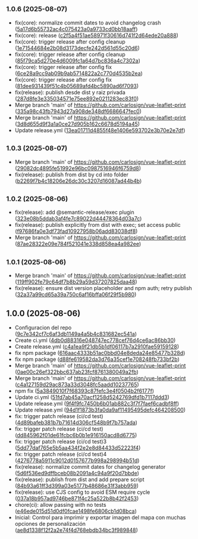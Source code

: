 ## <small>1.0.6 (2025-08-07)</small>

* fix(core): normalize commit dates to avoid changelog crash ([5a17d6b55732ac4c075423a0a9733cd0bb18aaff](https://github.com/carlosign/vue-leaflet-print/commit/5a17d6b55732ac4c075423a0a9733cd0bb18aaff))
* fix(core): release ([c2f5a4f51ae58971f30616d741f2d64ede20a888](https://github.com/carlosign/vue-leaflet-print/commit/c2f5a4f51ae58971f30616d741f2d64ede20a888))
* fix(core): trigger release after config cleanup ([1e71544684e2b08d3173decfe242d561d55c20d6](https://github.com/carlosign/vue-leaflet-print/commit/1e71544684e2b08d3173decfe242d561d55c20d6))
* fix(core): trigger release after config cleanup ([85f79ca5d270e4d6009fc1a64d7bc836a4c7302a](https://github.com/carlosign/vue-leaflet-print/commit/85f79ca5d270e4d6009fc1a64d7bc836a4c7302a))
* fix(core): trigger release after config fix ([6ce28a9cc9ab09b9ab5714822a2c770d4535b2ea](https://github.com/carlosign/vue-leaflet-print/commit/6ce28a9cc9ab09b9ab5714822a2c770d4535b2ea))
* fix(core): trigger release after config fix ([81dee931439f51c4b05689afd4bc5890ad6f7093](https://github.com/carlosign/vue-leaflet-print/commit/81dee931439f51c4b05689afd4bc5890ad6f7093))
* fix(release): publish desde dist y raiz privada ([287d8fe3e335034571e75ee892e0211283ec83f0](https://github.com/carlosign/vue-leaflet-print/commit/287d8fe3e335034571e75ee892e0211283ec83f0))
* Merge branch 'main' of https://github.com/carlosign/vue-leaflet-print ([335a98c43fb7943d27a908de348df6686647fec0](https://github.com/carlosign/vue-leaflet-print/commit/335a98c43fb7943d27a908de348df6686647fec0))
* Merge branch 'main' of https://github.com/carlosign/vue-leaflet-print ([3d8d655d9f3a1a0ce27d905b162c6678d5194a45](https://github.com/carlosign/vue-leaflet-print/commit/3d8d655d9f3a1a0ce27d905b162c6678d5194a45))
* Update release.yml ([13ea01711d4855f48e1406e593702e3b70e2e7df](https://github.com/carlosign/vue-leaflet-print/commit/13ea01711d4855f48e1406e593702e3b70e2e7df))

## <small>1.0.3 (2025-08-07)</small>

* Merge branch 'main' of https://github.com/carlosign/vue-leaflet-print ([29082dc4895fe51992e96bc0987516946f6759d8](https://github.com/carlosign/vue-leaflet-print/commit/29082dc4895fe51992e96bc0987516946f6759d8))
* fix(release): publish from dist by cd into folder ([b2269f7b4c18206e26dc30c3207d16087ad44b4b](https://github.com/carlosign/vue-leaflet-print/commit/b2269f7b4c18206e26dc30c3207d16087ad44b4b))

## <small>1.0.2 (2025-08-06)</small>

* fix(release): add @semantic-release/exec plugin ([323e08b5ddab3af4fe7c89022d44478364d03a7c](https://github.com/carlosign/vue-leaflet-print/commit/323e08b5ddab3af4fe7c89022d44478364d03a7c))
* fix(release): publish explicitly from dist with exec; set access public ([f97686fa0e3df73fad10927958b06add83038df8](https://github.com/carlosign/vue-leaflet-print/commit/f97686fa0e3df73fad10927958b06add83038df8))
* Merge branch 'main' of https://github.com/carlosign/vue-leaflet-print ([87ae28322e09e784f521041e338d858ea4a982ee](https://github.com/carlosign/vue-leaflet-print/commit/87ae28322e09e784f521041e338d858ea4a982ee))

## <small>1.0.1 (2025-08-06)</small>

* Merge branch 'main' of https://github.com/carlosign/vue-leaflet-print ([119ff902fe79c64df7b8b29a59d37207825daa48](https://github.com/carlosign/vue-leaflet-print/commit/119ff902fe79c64df7b8b29a59d37207825daa48))
* fix(release): ensure dist version placeholder and npm auth; retry publish ([32a37a99cd65a39a750c6af16bffa06f29f5b980](https://github.com/carlosign/vue-leaflet-print/commit/32a37a99cd65a39a750c6af16bffa06f29f5b980))

## 1.0.0 (2025-08-06)

* Configuracion del repo ([9c7e342cf7c6af3db1149a4a5b4c831682ec541a](https://github.com/carlosign/vue-leaflet-print/commit/9c7e342cf7c6af3db1149a4a5b4c831682ec541a))
* Create ci.yml ([4db0d88316e048747ec778cef76d4ce6ac86bb30](https://github.com/carlosign/vue-leaflet-print/commit/4db0d88316e048747ec778cef76d4ce6ac86bb30))
* Create release.yml ([c4a1ea9f21db5b1df06117b7a2910fae59159128](https://github.com/carlosign/vue-leaflet-print/commit/c4a1ea9f21db5b1df06117b7a2910fae59159128))
* fix npm package ([616aac4333b51ac0bbd04e8deda24e85477b328d](https://github.com/carlosign/vue-leaflet-print/commit/616aac4333b51ac0bbd04e8deda24e85477b328d))
* fix npm package ([d88fe619582da3d76a35cef1e708248fb733bf2b](https://github.com/carlosign/vue-leaflet-print/commit/d88fe619582da3d76a35cef1e708248fb733bf2b))
* Merge branch 'main' of https://github.com/carlosign/vue-leaflet-print ([0ae00c26ef322bbc637ab23fcf8761380049a2fb](https://github.com/carlosign/vue-leaflet-print/commit/0ae00c26ef322bbc637ab23fcf8761380049a2fb))
* Merge branch 'main' of https://github.com/carlosign/vue-leaflet-print ([c4a127159d29ac873a33d3048fc5aadd10237765](https://github.com/carlosign/vue-leaflet-print/commit/c4a127159d29ac873a33d3048fc5aadd10237765))
* npm fix ([5a3849010f7f68393c87fefc3e4f0504b2f6177f](https://github.com/carlosign/vue-leaflet-print/commit/5a3849010f7f68393c87fefc3e4f0504b2f6177f))
* Update ci.yml ([51fd7ab45a70acf1258d5242769dfd1b7117ddd3](https://github.com/carlosign/vue-leaflet-print/commit/51fd7ab45a70acf1258d5242769dfd1b7117ddd3))
* Update release.yml ([9f4f9fc7450b6b01ab882c3f7f7faef6cadbf8ff](https://github.com/carlosign/vue-leaflet-print/commit/9f4f9fc7450b6b01ab882c3f7f7faef6cadbf8ff))
* Update release.yml ([94d1f1873b3fa0da9af11495495defc464208500](https://github.com/carlosign/vue-leaflet-print/commit/94d1f1873b3fa0da9af11495495defc464208500))
* fix: trigger patch release (ci/cd test) ([4d89bafeb381b7b71614d306cf548b9f7b757ada](https://github.com/carlosign/vue-leaflet-print/commit/4d89bafeb381b7b71614d306cf548b9f7b757ada))
* fix: trigger patch release (ci/cd test) ([dd845962f01de61fcbc6b0b1e916150acd8d6775](https://github.com/carlosign/vue-leaflet-print/commit/dd845962f01de61fcbc6b0b1e916150acd8d6775))
* fix: trigger patch release (ci/cd test)3 ([5dd77daf765e5b5aa434f2e2e8d84433d52223f4](https://github.com/carlosign/vue-leaflet-print/commit/5dd77daf765e5b5aa434f2e2e8d84433d52223f4))
* fix: trigger patch release (ci/cd test)4 ([4276778a5911c9012d0157677b998a298994b51d](https://github.com/carlosign/vue-leaflet-print/commit/4276778a5911c9012d0157677b998a298994b51d))
* fix(release): normalize commit dates for changelog generator ([5d6f536ed9dffbceb08b2091a4c94a9f20d7bbde](https://github.com/carlosign/vue-leaflet-print/commit/5d6f536ed9dffbceb08b2091a4c94a9f20d7bbde))
* fix(release): publish from dist and add prepare script ([84b93a61ff3d399a03e5177b48686e31f3abb959](https://github.com/carlosign/vue-leaflet-print/commit/84b93a61ff3d399a03e5177b48686e31f3abb959))
* fix(release): use CJS config to avoid ESM require cycle ([037a18b957ad9746be871f4c25a522b8b42f2453](https://github.com/carlosign/vue-leaflet-print/commit/037a18b957ad9746be871f4c25a522b8b42f2453))
* chore(ci): allow passing with no tests ([e46ede015d51d0df0fcae1498fe6806cb1d08bca](https://github.com/carlosign/vue-leaflet-print/commit/e46ede015d51d0df0fcae1498fe6806cb1d08bca))
* Inicial: Control para imprimir y exportar imagen del mapa con muchas opciones de personalización ([ae8d1338f12f2a2e74f4d768ebdb34bc3f989848](https://github.com/carlosign/vue-leaflet-print/commit/ae8d1338f12f2a2e74f4d768ebdb34bc3f989848))
